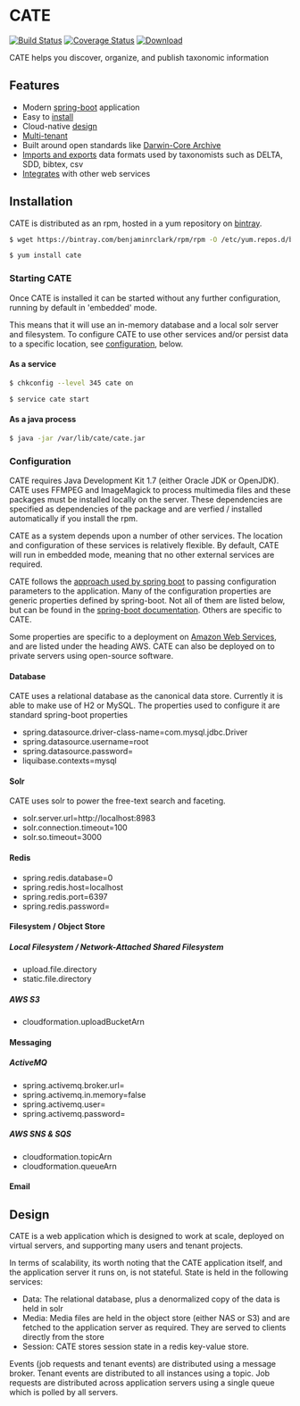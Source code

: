 # CATE

[![Build Status](https://travis-ci.org/benjaminrclark/cate.svg?branch=master)](https://travis-ci.org/benjaminrclark/cate)
[![Coverage Status](https://coveralls.io/repos/benjaminrclark/cate/badge.svg)](https://coveralls.io/r/benjaminrclark/cate)
[![Download](https://api.bintray.com/packages/benjaminrclark/rpm/cate/images/download.svg)](https://bintray.com/benjaminrclark/rpm/cate/_latestVersion)

  CATE helps you discover, organize, and publish taxonomic information

## Features

 - Modern [spring-boot](http://projects.spring.io/spring-boot/) application 
 - Easy to [install](#installation)
 - Cloud-native [design](#design)
 - [Multi-tenant](#multitenancy) 
 - Built around open standards like [Darwin-Core Archive](#darwincore)
 - [Imports and exports](#importexport) data formats used by taxonomists such as DELTA, SDD, bibtex, csv
 - [Integrates](#integration) with other web services 

## Installation

  CATE is distributed as an rpm, hosted in a yum repository on [bintray](http://bintray.com). 

```bash
$ wget https://bintray.com/benjaminrclark/rpm/rpm -O /etc/yum.repos.d/bintray-benjaminrclark-rpm.repo

$ yum install cate
```

### Starting CATE

 Once CATE is installed it can be started without any further configuration, running by default in 'embedded' mode. 
 
 This means that it will use an in-memory database and a local solr server and filesystem. To configure CATE to use other 
 services and/or persist data to a specific location, see [configuration](#configuration), below.

#### As a service

```bash
$ chkconfig --level 345 cate on

$ service cate start
```

#### As a java process

```bash
$ java -jar /var/lib/cate/cate.jar
```

### Configuration 

  CATE requires Java Development Kit 1.7 (either Oracle JDK or OpenJDK). CATE uses FFMPEG and ImageMagick to process multimedia files and these packages must be installed locally on the server. 
  These dependencies are specified as dependencies of the package and are verfied / installed automatically if you install the rpm.

  CATE as a system depends upon a number of other services. The location and configuration of these services is relatively flexible. By default, CATE will run in 
  embedded mode, meaning that no other external services are required.

  CATE follows the [approach used by spring boot](http://docs.spring.io/spring-boot/docs/current/reference/html/boot-features-external-config.html) to passing configuration parameters to the application.
  Many of the configuration properties are generic properties defined by spring-boot. Not all of them are listed below, but can be found in the [spring-boot documentation](http://docs.spring.io/spring-boot/docs/current/reference/html/boot-features-external-config.html). Others are specific to CATE.

  Some properties are specific to a deployment on [Amazon Web Services](http://aws.amazon.com), and are listed under the heading AWS. CATE can also be deployed on to private servers using open-source software. 

#### Database
  
  CATE uses a relational database as the canonical data store. Currently it is able to make use of H2 or MySQL. The properties used to configure it are standard spring-boot properties 

 - spring.datasource.driver-class-name=com.mysql.jdbc.Driver
 - spring.datasource.username=root
 - spring.datasource.password=
 - liquibase.contexts=mysql

#### Solr
 
  CATE uses solr to power the free-text search and faceting.
 
 - solr.server.url=http://localhost:8983
 - solr.connection.timeout=100
 - solr.so.timeout=3000

#### Redis

 - spring.redis.database=0
 - spring.redis.host=localhost
 - spring.redis.port=6397
 - spring.redis.password=

#### Filesystem / Object Store 

##### Local Filesystem / Network-Attached Shared Filesystem

 - upload.file.directory
 - static.file.directory

##### AWS S3

 - cloudformation.uploadBucketArn

#### Messaging

##### ActiveMQ

 - spring.activemq.broker.url=
 - spring.activemq.in.memory=false
 - spring.activemq.user=
 - spring.activemq.password=

##### AWS SNS & SQS

 - cloudformation.topicArn
 - cloudformation.queueArn
 
#### Email 

## Design

  CATE is a web application which is designed to work at scale, deployed on virtual servers, and supporting many users and tenant projects.

  In terms of scalability, its worth noting that the CATE application itself, and the application server it runs on, is not stateful. State is
  held in the following services:

 - Data: The relational database, plus a denormalized copy of the data is held in solr
 - Media: Media files are held in the object store (either NAS or S3) and are fetched to the application server as required. They are served to clients directly from
   the store
 - Session: CATE stores session state in a redis key-value store.
 
  Events (job requests and tenant events) are distributed using a message broker. Tenant events are distributed to all instances using a topic. Job requests are distributed across
  application servers using a single queue which is polled by all servers.
